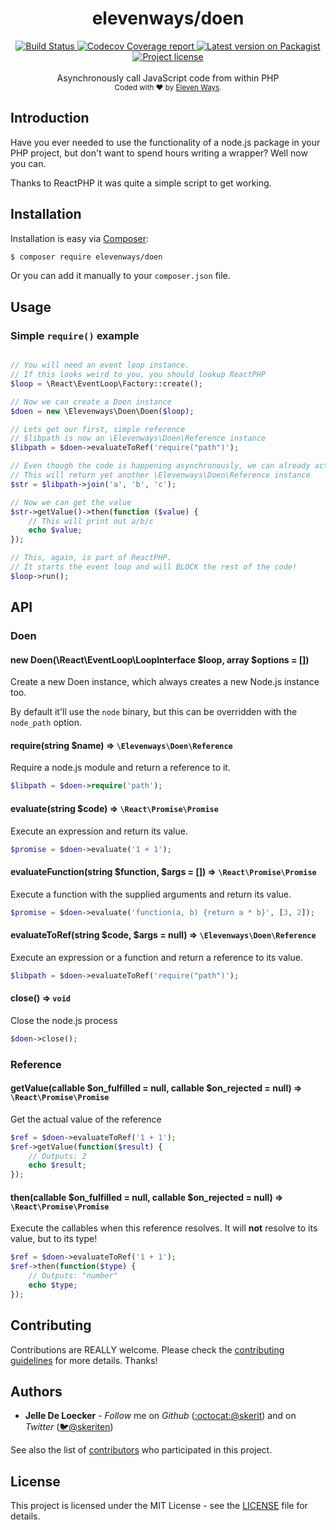 <h1 align="center">
  <b>elevenways/doen</b>
</h1>
<div align="center">
  <!-- Github Actions -->
  <a href="https://github.com/11ways/doen/actions">
    <img src="https://github.com/11ways/doen/actions/workflows/php.yml/badge.svg" alt="Build Status" />
  </a>

  <!-- Coverage - Codecov -->
  <a href="https://codecov.io/gh/11ways/doen">
    <img src="https://img.shields.io/codecov/c/github/11ways/doen/master.svg" alt="Codecov Coverage report" />
  </a>

  <!-- Version - packagist -->
  <a href="https://packagist.org/packages/elevenways/doen">
    <img src="https://img.shields.io/packagist/php-v/elevenways/doen.svg" alt="Latest version on Packagist" />
  </a>

  <!-- License - MIT -->
  <a href="https://github.com/11ways/doen#license">
    <img src="https://img.shields.io/github/license/11ways/doen.svg" alt="Project license" />
  </a>
</div>
<br>
<div align="center">
  Asynchronously call JavaScript code from within PHP
</div>
<div align="center">
  <sub>
    Coded with ❤️ by <a href="#authors">Eleven Ways</a>.
  </sub>
</div>


## Introduction

Have you ever needed to use the functionality of a node.js package in your PHP project, but don't want to spend hours writing a wrapper? Well now you can.

Thanks to ReactPHP it was quite a simple script to get working.

## Installation

Installation is easy via [Composer](https://getcomposer.org/):

```bash
$ composer require elevenways/doen
```

Or you can add it manually to your `composer.json` file.

## Usage

### Simple `require()` example

```php

// You will need an event loop instance.
// If this looks weird to you, you should lookup ReactPHP
$loop = \React\EventLoop\Factory::create();

// Now we can create a Doen instance
$doen = new \Elevenways\Doen\Doen($loop);

// Lets get our first, simple reference
// $libpath is now an \Elevenways\Doen\Reference instance
$libpath = $doen->evaluateToRef('require("path")');

// Even though the code is happening asynchronously, we can already act upon it
// This will return yet another \Elevenways\Doen\Reference instance
$str = $libpath->join('a', 'b', 'c');

// Now we can get the value
$str->getValue()->then(function ($value) {
    // This will print out a/b/c
    echo $value;
});

// This, again, is part of ReactPHP.
// It starts the event loop and will BLOCK the rest of the code!
$loop->run();
```

## API

### Doen

#### new Doen(\React\EventLoop\LoopInterface $loop, array $options = [])

Create a new Doen instance, which always creates a new Node.js instance too.

By default it'll use the `node` binary, but this can be overridden with the `node_path` option.

#### require(string $name) ⇒ `\Elevenways\Doen\Reference`

Require a node.js module and return a reference to it.

```php
$libpath = $doen->require('path');
```

#### evaluate(string $code) ⇒ `\React\Promise\Promise`

Execute an expression and return its value.

```php
$promise = $doen->evaluate('1 + 1');
```

#### evaluateFunction(string $function, $args = []) ⇒ `\React\Promise\Promise`

Execute a function with the supplied arguments and return its value.

```php
$promise = $doen->evaluate('function(a, b) {return a * b}', [3, 2]);
```

#### evaluateToRef(string $code, $args = null) ⇒ `\Elevenways\Doen\Reference`

Execute an expression or a function and return a reference to its value.

```php
$libpath = $doen->evaluateToRef('require("path")');
```

#### close() ⇒ `void`

Close the node.js process

```php
$doen->close();
```

### Reference

#### getValue(callable $on_fulfilled = null, callable $on_rejected = null) ⇒ `\React\Promise\Promise`

Get the actual value of the reference

```php
$ref = $doen->evaluateToRef('1 + 1');
$ref->getValue(function($result) {
    // Outputs: 2
    echo $result;
});
```

#### then(callable $on_fulfilled = null, callable $on_rejected = null) ⇒ `\React\Promise\Promise`

Execute the callables when this reference resolves.
It will **not** resolve to its value, but to its type!

```php
$ref = $doen->evaluateToRef('1 + 1');
$ref->then(function($type) {
    // Outputs: "number"
    echo $type;
});
```


## Contributing
Contributions are REALLY welcome.
Please check the [contributing guidelines](.github/contributing.md) for more details. Thanks!

## Authors
- **Jelle De Loecker** -  *Follow* me on *Github* ([:octocat:@skerit](https://github.com/skerit)) and on  *Twitter* ([🐦@skeriten](http://twitter.com/intent/user?screen_name=skeriten))

See also the list of [contributors](https://github.com/11ways/doen/contributors) who participated in this project.

## License
This project is licensed under the MIT License - see the [LICENSE](https://github.com/11ways/doen/LICENSE) file for details.
